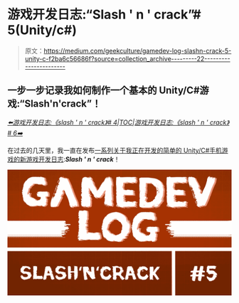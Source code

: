 # 游戏开发日志:“Slash ' n ' crack”# 5(Unity/c#)

> 原文：<https://medium.com/geekculture/gamedev-log-slashn-crack-5-unity-c-f2ba6c56686f?source=collection_archive---------22----------------------->

## 一步一步记录我如何制作一个基本的 Unity/C#游戏:“Slash'n'crack”！

[*⬅️游戏开发日志:《slash ' n ' crack》# 4*](/geekculture/gamedev-log-slashn-crack-4-unity-c-1f9f96009589)*|*[*TOC*](/geekculture/gamedev-log-slashn-crack-unity-c-9d18e73c5df9)*|*[*游戏开发日志:《slash ' n ' crack》# 6➡️*](https://mina-pecheux.medium.com/gamedev-log-slashn-crack-6-unity-c-9177009d02d1)

在过去的几天里，我一直在发布[一系列关于我正在开发的简单的 Unity/C#手机游戏的新游戏开发日志](/geekculture/gamedev-log-slashn-crack-unity-c-9d18e73c5df9):***Slash ' n ' crack***！

![](img/9f21ae9a47bd4453fb8fc87bd875781f.png)